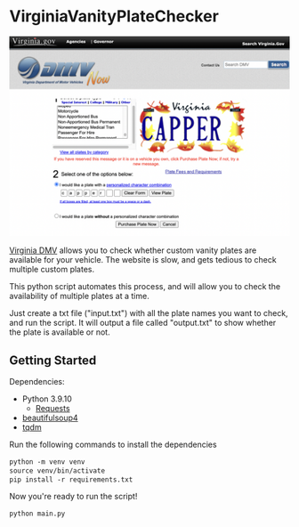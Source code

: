 # VirginiaVanityPlateChecker
![Screenshot of website](website.png)

[Virginia DMV](https://www.dmv.virginia.gov/dmvnet/plate_purchase/select_plate.asp) allows you to check whether custom vanity plates are available for your vehicle. The website is slow, and gets tedious to check multiple custom plates.

This python script automates this process, and will allow you to check the availability of multiple plates at a time.

Just create a txt file ("input.txt") with all the plate names you want to check, and run the script. It will output a file called "output.txt" to show whether the plate is available or not.

## Getting Started

Dependencies:
* Python 3.9.10 
    * [Requests](https://pypi.org/project/requests/)
* [beautifulsoup4](https://pypi.org/project/beautifulsoup4/) 
* [tqdm](https://pypi.org/project/tqdm/)

Run the following commands to install the dependencies
```
python -m venv venv 
source venv/bin/activate
pip install -r requirements.txt
```

Now you're ready to run the script!

```
python main.py
```

